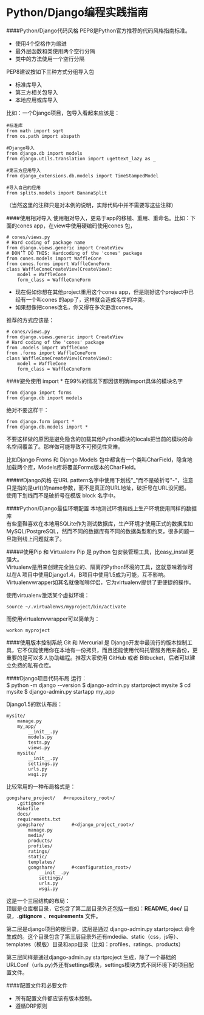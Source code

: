 Python/Django编程实践指南
=========================
####Python/Django代码风格
PEP8是Python官方推荐的代码风格指南标准。  

* 使用4个空格作为缩进
* 最外层函数和类使用两个空行分隔
* 类中的方法使用一个空行分隔

PEP8建议按如下三种方式分组导入包  
* 标准库导入
* 第三方相关包导入
* 本地应用或库导入

比如：一个Django项目，包导入看起来应该是：  

    #标准库
    from math import sqrt
    from os.path import abspath

    #Django导入
    from django.db import models
    from django.utils.translation import ugettext_lazy as _

    #第三方应用导入
    from django_extensions.db.models import TimeStampedModel

    #导入自己的应用
    from splits.models import BananaSplit

（当然这里的注释只是对本例的说明，实际代码中并不需要写这些注释）  


####使用相对导入
使用相对导入，更易于app的移植、重用、重命名。比如：下面的cones app，在view中使用硬编码使用cones 包，

    # cones/views.py
    # Hard coding of package name
    from django.views.generic import CreateView
    # DON’T DO THIS: Hardcoding of the 'cones' package
    from cones.models import WaffleCone
    from cones.forms import WaffleConeForm
    class WaffleConeCreateView(CreateView):
        model = WaffleCone
        form_class = WaffleConeForm

* 现在假如你想在其他project重用这个cones app，但是刚好这个project中已经有一个叫cones 的app了，这样就会造成名字的冲突。  
* 如果想像把cones改名，你又得在多次更改cones。  

推荐的方式应该是：  

    # cones/views.py
    from django.views.generic import CreateView
    # Hard coding of the 'cones' package
    from .models import WaffleCone
    from .forms import WaffleConeForm
    class WaffleConeCreateView(CreateView):
        model = WaffleCone
        form_class = WaffleConeForm


####避免使用 import  *
在99%的情况下都因该明确import具体的模块名字

    from django import forms
    from django.db import models
绝对不要这样干：  

    from django.form import *
    from django.db.models import *
不要这样做的原因是避免隐含的加载其他Python模块的locals把当前的模块的命名空间覆盖了。那样做可能导致不可预见性灾难。  

比如Django Froms 和 Django Models 包中都含有一个类叫CharField，隐含地加载两个库，Models库将覆盖Forms版本的CharField。  

#####Django风格
在URL pattern名字中使用下划线"_"而不是破折号"-"，注意只是指的是url()的name参数，而不是真正的URL地址，破折号在URL没问题。  
使用下划线而不是破折号在模版 block 名字中。  

####Python/Django最佳环境配置
本地测试环境和线上生产环境使用同样的数据库  
有些童鞋喜欢在本地用SQLite作为测试数据库，生产环境才使用正式的数据库如MySQL/PostgreSQL，然而不同的数据库有不同的数据类型和约束，很多问题一旦跑到线上问题就来了。  

#####使用Pip 和 Virtualenv
Pip 是 python 包安装管理工具，比easy_install更强大。  
Virtualenv是用来创建完全独立的、隔离的Python环境的工具，这就意味着你可以在A 项目中使用Django1.4，B项目中使用1.5成为可能，互不影响。Virtualenvwrapper如其名就像咖啡伴侣，它为virtualenv提供了更便捷的操作。  

使用virtualenv激活某个虚拟环境：  

    source ~/.virtualenvs/myproject/bin/activate
而使用virtualenvwrapper可以简单为：  

    workon myproject
####使用版本控制系统
Git 和 Mercurial 是 Django开发中最流行的版本控制工具，它不仅能使用你在本地有一份拷贝，而且还能使用代码托管服务用来备份，更重要的是可以多人协助编程。推荐大家使用 GitHub 或者 Bitbucket，后者可以建立免费的私有仓库。  

####Django项目代码布局
运行：  
    $ python -m django --version
    $ django-admin.py startproject mysite
    $ cd mysite
    $ django-admin.py startapp my_app

Django1.5的默认布局：  

    mysite/
        manage.py
        my_app/
            __init__.py
            models.py
            tests.py
            views.py
        mysite/
            __init__.py
            settings.py
            urls.py
            wsgi.py    

比较常用的一种布局格式是：  

    gongshare_project/   #<repository_root>/
        .gitignore
        Makefile
        docs/
        requirements.txt
        gongshare/          #<django_project_root>/
            manage.py
            media/
            products/
            profiles/
            ratings/
            static/
            templates/
            gongshare/      #<configuration_root>/
                __init__.py
                settings/
                urls.py
                wsgi.py

这是一个三层结构的布局：  
顶层是仓库根目录，它包含了第二层目录外还包括一些如：**README, doc/** 目录，**.gitignore** 、**requirements** 文件。  

第二层是django项目的根目录，这层是通过 django-admin.py startproject 命令生成的。这个目录包含了第三层目录外还有mdedia、static（css，js等）、templates（模版）目录和app目录（比如：profiles、ratings、products）  

第三层同样是通过django-admin.py startproject 生成，除了一个基础的URLConf（urls.py)外还有settings模块，settings模块方式不同环境下的项目配置文件。  


####配置文件和必要文件
* 所有配置文件都应该有版本控制。
* 遵循DRP原则
